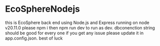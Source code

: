 # EcoSphereNodejs
this is EcoSphere  back end using Node.js and Express
running on node v20.11.0
please npm i then npm run dev to run as dev.
dbconenction string should be good for every one if you get any issue please update it in app.config.json.
best of luck
